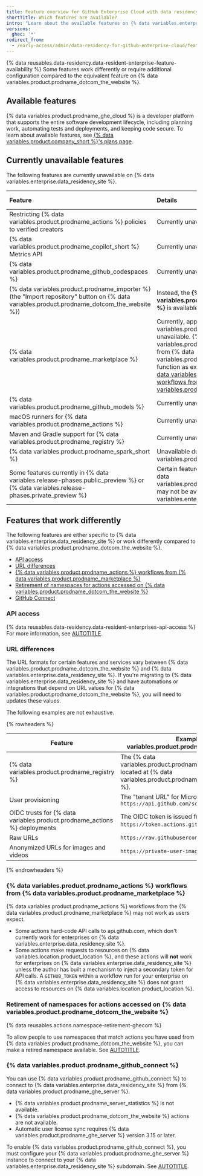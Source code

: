 ```yaml
---
title: Feature overview for GitHub Enterprise Cloud with data residency
shortTitle: Which features are available?
intro: "Learn about the available features on {% data variables.enterprise.data_residency_site %}, plus features that work differently from {% data variables.product.prodname_dotcom_the_website %}."
versions:
  ghec: '*'
redirect_from:
  - /early-access/admin/data-residency-for-github-enterprise-cloud/feature-overview-for-github-enterprise-cloud-with-data-residency
---
```


{% data reusables.data-residency.data-resident-enterprise-feature-availability %} Some features work differently or require additional configuration compared to the equivalent feature on {% data variables.product.prodname_dotcom_the_website %}.

## Available features

{% data variables.product.prodname_ghe_cloud %} is a developer platform that supports the entire software development lifecycle, including planning work, automating tests and deployments, and keeping code secure. To learn about available features, see [{% data variables.product.company_short %}'s plans page](https://github.com/pricing).

## Currently unavailable features

The following features are currently unavailable on {% data variables.enterprise.data_residency_site %}.

| Feature | Details | More information |
| :- | :- | :- |
| Restricting {% data variables.product.prodname_actions %} policies to verified creators | Currently unavailable | [AUTOTITLE](/admin/enforcing-policies/enforcing-policies-for-your-enterprise/enforcing-policies-for-github-actions-in-your-enterprise#allow-enterprise-and-select-non-enterprise-actions-and-reusable-workflows) |
| {% data variables.product.prodname_copilot_short %} Metrics API | Currently unavailable | [AUTOTITLE](/rest/copilot/copilot-metrics) |
| {% data variables.product.prodname_github_codespaces %} | Currently unavailable. | [AUTOTITLE](/codespaces/quickstart) |
| {% data variables.product.prodname_importer %} (the "Import repository" button on {% data variables.product.prodname_dotcom_the_website %}) | Instead, the **{% data variables.product.prodname_importer_proper_name %}** is available to migrate data. See [AUTOTITLE](/migrations/using-github-enterprise-importer/understanding-github-enterprise-importer/about-github-enterprise-importer). | [AUTOTITLE](/migrations/importing-source-code/using-github-importer/about-github-importer) |
| {% data variables.product.prodname_marketplace %} | Currently, apps from {% data variables.product.prodname_marketplace %} are unavailable. {% data variables.product.prodname_actions %} workflows from {% data variables.product.prodname_marketplace %} may not function as expected. For more information, see [{% data variables.product.prodname_actions %} workflows from {% data variables.product.prodname_marketplace %}](#github-actions-workflows-from-github-marketplace). | [AUTOTITLE](/search-github/searching-on-github/searching-github-marketplace) | [AUTOTITLE](/enterprise-server@latest/admin/configuration/configuring-github-connect/about-github-connect#github-connect-features) in the {% data variables.product.prodname_ghe_server %} documentation |
| {% data variables.product.prodname_github_models %} |  Currently unavailable | [AUTOTITLE](/github-models/about-github-models) |
| macOS runners for {% data variables.product.prodname_actions %} | Currently unavailable. | [AUTOTITLE](/actions/using-github-hosted-runners/about-github-hosted-runners/about-github-hosted-runners) |
| Maven and Gradle support for {% data variables.product.prodname_registry %} | Currently unavailable. | [AUTOTITLE](/packages/working-with-a-github-packages-registry/working-with-the-apache-maven-registry) |
| {% data variables.product.prodname_spark_short %} | Unavailable due to dependency on {% data variables.product.prodname_github_codespaces %} | [AUTOTITLE](/copilot/concepts/spark) |
| Some features currently in {% data variables.release-phases.public_preview %} or {% data variables.release-phases.private_preview %} | Certain features that are in a preview phase on {% data variables.product.prodname_dotcom_the_website %} may not be available on {% data variables.enterprise.data_residency_site %} | |

## Features that work differently

The following features are either specific to {% data variables.enterprise.data_residency_site %} or work differently compared to {% data variables.product.prodname_dotcom_the_website %}.

* [API access](#api-access)
* [URL differences](#url-differences)
* [{% data variables.product.prodname_actions %} workflows from {% data variables.product.prodname_marketplace %}](#github-actions-workflows-from-github-marketplace)
* [Retirement of namespaces for actions accessed on {% data variables.product.prodname_dotcom_the_website %}](#retirement-of-namespaces-for-actions-accessed-on-githubcom)
* [GitHub Connect](#github-connect)

### API access

{% data reusables.data-residency.data-resident-enterprises-api-access %} For more information, see [AUTOTITLE](/admin/data-residency/about-github-enterprise-cloud-with-data-residency#api-access).

### URL differences

The URL formats for certain features and services vary between {% data variables.product.prodname_dotcom_the_website %} and {% data variables.enterprise.data_residency_site %}. If you're migrating to {% data variables.enterprise.data_residency_site %} and have automations or integrations that depend on URL values for {% data variables.product.prodname_dotcom_the_website %}, you will need to updates these values.

The following examples are not exhaustive.

{% rowheaders %}

| Feature | Example on {% data variables.product.prodname_dotcom_the_website %} | Example on {% data variables.enterprise.data_residency_site %} |
| ------ | ------------ | ----------- |
| {% data variables.product.prodname_registry %} | The {% data variables.product.prodname_container_registry %} is located at {% data variables.product.prodname_container_registry_namespace %}. | The {% data variables.product.prodname_container_registry %} is located at `https://containers.SUBDOMAIN.ghe.com`. |
| User provisioning | The "tenant URL" for Microsoft Entra ID is `https://api.github.com/scim/v2/enterprises/ENTERPRISE` | The "tenant URL" for Microsoft Entra ID is `https://api.SUBDOMAIN.ghe.com/scim/v2/enterprises/SUBDOMAIN` |
| OIDC trusts for {% data variables.product.prodname_actions %} deployments | The OIDC token is issued from `https://token.actions.githubusercontent.com`. | The OIDC token is issued from `https://token.actions.SUBDOMAIN.ghe.com` |
| Raw URLs | `https://raw.githubusercontent.com/` | `https://raw.SUBDOMAIN.ghe.com/` |
| Anonymized URLs for images and videos | `https://private-user-images.githubusercontent.com/` | `https://SUBDOMAIN.ghe.com/user-attachments/assets/` |

{% endrowheaders %}

### {% data variables.product.prodname_actions %} workflows from {% data variables.product.prodname_marketplace %}

{% data variables.product.prodname_actions %} workflows from the {% data variables.product.prodname_marketplace %} may not work as users expect.

* Some actions hard-code API calls to api.github.com, which don't currently work for enterprises on {% data variables.enterprise.data_residency_site %}.
* Some actions make requests to resources on {% data variables.location.product_location %}, and these actions will **not** work for enterprises on {% data variables.enterprise.data_residency_site %} unless the author has built a mechanism to inject a secondary token for API calls. A `GITHUB_TOKEN` within a workflow run for your enterprise on {% data variables.enterprise.data_residency_site %} does not grant access to resources on {% data variables.location.product_location %}.

### Retirement of namespaces for actions accessed on {% data variables.product.prodname_dotcom_the_website %}

{% data reusables.actions.namespace-retirement-ghecom %}

To allow people to use namespaces that match actions you have used from {% data variables.product.prodname_dotcom_the_website %}, you can make a retired namespace available. See [AUTOTITLE](/actions/administering-github-actions/making-retired-namespaces-available-on-ghecom).

### {% data variables.product.prodname_github_connect %}

You can use {% data variables.product.prodname_github_connect %} to connect to {% data variables.enterprise.data_residency_site %} from {% data variables.product.prodname_ghe_server %}.

* {% data variables.product.prodname_server_statistics %} is not available.
* {% data variables.product.prodname_dotcom_the_website %} actions are not available.
* Automatic user license sync requires {% data variables.product.prodname_ghe_server %} version 3.15 or later.

To enable {% data variables.product.prodname_github_connect %}, you must configure your {% data variables.product.prodname_ghe_server %} instance to connect to your {% data variables.enterprise.data_residency_site %} subdomain. See [AUTOTITLE](/enterprise-server@latest/admin/configuring-settings/configuring-github-connect/enabling-github-connect-for-ghecom).
